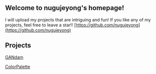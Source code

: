 ## Welcome to nugujeyong's homepage!

I will upload my projects that are intriguing and fun! 
If you like any of my projects, feel free to leave a star!!
[https://github.com/nugujeyong](https://github.com/nugujeyong)

## Projects
[GANdam](https://nugujeyong.github.io/GANdam/)

[ColorPalette](https://nugujeyong.github.io/ColorPalette/)
